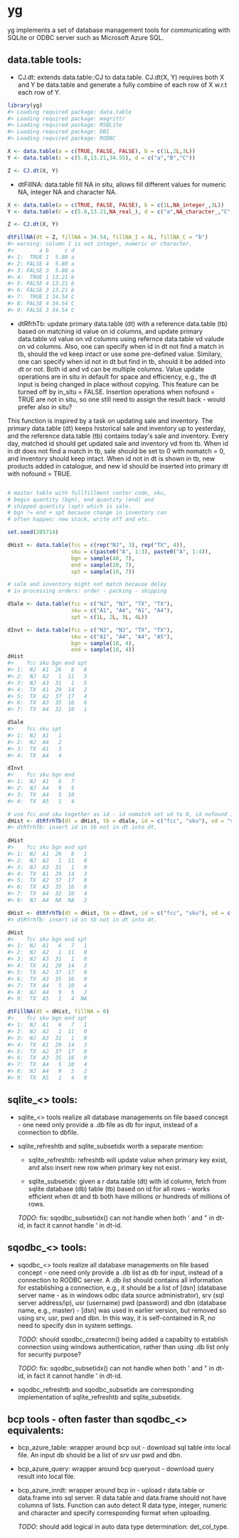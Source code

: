 <!-- README.md is generated from README.Rmd. Please edit that file -->
yg
==

yg implements a set of database management tools for communicating with SQLite or ODBC server such as Microsoft Azure SQL.

data.table tools:
-----------------

-   CJ.dt: extends data.table::CJ to data.table. CJ.dt(X, Y) requires both X and Y be data.table and generate a fully combine of each row of X w.r.t each row of Y.

``` r
library(yg)
#> Loading required package: data.table
#> Loading required package: magrittr
#> Loading required package: RSQLite
#> Loading required package: DBI
#> Loading required package: RODBC

X <- data.table(a = c(TRUE, FALSE, FALSE), b = c(1L,2L,3L))
Y <- data.table(c = c(5.8,13.21,34.55), d = c("a","B","C"))

Z <- CJ.dt(X, Y)
```

-   dtFillNA: data.table fill NA in situ, allows fill different values for numeric NA, integer NA and character NA.

``` r
X <- data.table(a = c(TRUE, FALSE, FALSE), b = c(1L,NA_integer_,3L))
Y <- data.table(c = c(5.8,13.21,NA_real_), d = c("a",NA_character_,"C"))

Z <- CJ.dt(X, Y)

dtFillNA(dt = Z, fillNA = 34.54, fillNA_I = 4L, fillNA_C = "b")
#> warning: column 1 is not integer, numeric or character.
#>        a b     c d
#> 1:  TRUE 1  5.80 a
#> 2: FALSE 4  5.80 a
#> 3: FALSE 3  5.80 a
#> 4:  TRUE 1 13.21 b
#> 5: FALSE 4 13.21 b
#> 6: FALSE 3 13.21 b
#> 7:  TRUE 1 34.54 C
#> 8: FALSE 4 34.54 C
#> 9: FALSE 3 34.54 C
```

-   dtRfrhTb: update primary data.table (dt) with a reference data.table (tb) based on matching id value on id columns, and update primary data.table vd value on vd columns using refernce data.table vd valude on vd columns. Also, one can specify when id in dt not find a match in tb, should the vd keep intact or use some pre-defined value. Similary, one can specify when id not in dt but find in tb, should it be added into dt or not. Both id and vd can be multiple columns. Value update operations are in situ in default for space and efficiency, e.g., the dt input is being changed in place without copying. This feature can be turned off by in\_situ = FALSE. Insertion operations when nofound = TRUE are not in situ, so one still need to assign the result back - would prefer also in situ?

This function is inspired by a task on updating sale and inventory. The primary data.table (dt) keeps historical sale and inventory up to yesterday, and the reference data.table (tb) contains today's sale and inventory. Every day, matched id should get updated sale and inventory vd from tb. When id in dt does not find a match in tb, sale should be set to 0 with nomatch = 0, and inventory should keep intact. When id not in dt is shown in tb, new products added in catalogue, and new id should be inserted into primary dt with nofound = TRUE.

``` r

# master table with fullfillment center code, sku, 
# begin quantity (bgn), end quantity (end) and 
# shipped quantity (spt) which is sale.
# bgn != end + spt because change in inventory can
# often happen: new stock, write off and etc.

set.seed(285714)

dHist <- data.table(fcc = c(rep("NJ", 3), rep("TX", 4)),
                    sku = c(paste0("A", 1:3), paste0("A", 1:4)),
                    bgn = sample(40, 7),
                    end = sample(20, 7),
                    spt = sample(10, 7))

# sale and inventory might not match because delay
# in processing orders: order - packing - shipping

dSale <- data.table(fcc = c("NJ", "NJ", "TX", "TX"),
                    sku = c("A1", "A4", "A1", "A4"),
                    spt = c(1L, 2L, 3L, 4L))

dInvt <- data.table(fcc = c("NJ", "NJ", "TX", "TX"),
                    sku = c("A1", "A4", "A4", "A5"),
                    bgn = sample(10, 4),
                    end = sample(10, 4))
dHist
#>    fcc sku bgn end spt
#> 1:  NJ  A1  26   8   8
#> 2:  NJ  A2   1  11   3
#> 3:  NJ  A3  31   1   5
#> 4:  TX  A1  29  14   2
#> 5:  TX  A2  37  17   4
#> 6:  TX  A3  35  16   6
#> 7:  TX  A4  32  10   1

dSale
#>    fcc sku spt
#> 1:  NJ  A1   1
#> 2:  NJ  A4   2
#> 3:  TX  A1   3
#> 4:  TX  A4   4

dInvt
#>    fcc sku bgn end
#> 1:  NJ  A1   6   7
#> 2:  NJ  A4   9   5
#> 3:  TX  A4   5  10
#> 4:  TX  A5   1   4

# use fcc and sku together as id - id nomatch set vd to 0, id nofound in dt will be added
dHist <- dtRfrhTb(dt = dHist, tb = dSale, id = c("fcc", "sku"), vd = "spt", nomatch = 0L, nofound = TRUE, in_situ = TRUE)
#> dtRfrhTb: insert id in tb not in dt into dt.
  
dHist
#>    fcc sku bgn end spt
#> 1:  NJ  A1  26   8   1
#> 2:  NJ  A2   1  11   0
#> 3:  NJ  A3  31   1   0
#> 4:  TX  A1  29  14   3
#> 5:  TX  A2  37  17   0
#> 6:  TX  A3  35  16   0
#> 7:  TX  A4  32  10   4
#> 8:  NJ  A4  NA  NA   2

dHist <- dtRfrhTb(dt = dHist, tb = dInvt, id = c("fcc", "sku"), vd = c("bgn", "end"), nomatch = NULL, nofound = TRUE, in_situ = TRUE)
#> dtRfrhTb: insert id in tb not in dt into dt.

dHist
#>    fcc sku bgn end spt
#> 1:  NJ  A1   6   7   1
#> 2:  NJ  A2   1  11   0
#> 3:  NJ  A3  31   1   0
#> 4:  TX  A1  29  14   3
#> 5:  TX  A2  37  17   0
#> 6:  TX  A3  35  16   0
#> 7:  TX  A4   5  10   4
#> 8:  NJ  A4   9   5   2
#> 9:  TX  A5   1   4  NA

dtFillNA(dt = dHist, fillNA = 0)
#>    fcc sku bgn end spt
#> 1:  NJ  A1   6   7   1
#> 2:  NJ  A2   1  11   0
#> 3:  NJ  A3  31   1   0
#> 4:  TX  A1  29  14   3
#> 5:  TX  A2  37  17   0
#> 6:  TX  A3  35  16   0
#> 7:  TX  A4   5  10   4
#> 8:  NJ  A4   9   5   2
#> 9:  TX  A5   1   4   0
```

sqlite\_&lt;&gt; tools:
-----------------------

-   sqlite\_&lt;&gt; tools realize all database managements on file based concept - one need only provide a <sqlite>.db file as db for input, instead of a connection to dbfile.

-   sqlite\_refreshtb and sqlite\_subsetidx worth a separate mention:

    -   sqlite\_refreshtb: refreshtb will update value when primary key exist, and also insert new row when primary key not exist.

    -   sqlite\_subsetidx: given a r data.table (dt) with id column, fetch from sqlite database (db) table (tb) based on id for all rows - works efficient when dt and tb both have millions or hundreds of millions of rows.

    *TODO*: fix: sqodbc\_subsetidx() can not handle when both ' and " in dt-id, in fact it cannot handle ' in dt-id.

sqodbc\_&lt;&gt; tools:
-----------------------

-   sqodbc\_&lt;&gt; tools realize all database managements on file based concept - one need only provide a <sqodbc>.db list as db for input, instead of a connection to RODBC server. A <sqodbc>.db list should contains all information for establishing a connection, e.g., it should be a list of \[dsn\] (database server name - as in windows odbc data source administrator), srv (sql server address/ip), usr (username) pwd (password) and dbn (database name, e.g., master) - \[dsn\] was used in earlier version, but removed so using srv, usr, pwd and dbn. In this way, it is self-contained in R, no need to specify dsn in system settings.

    *TODO*: should sqodbc\_createcnn() being added a capabilty to establish connection using windows authentication, rather than using <sqodbc>.db list only for security purpose?

    *TODO*: fix: sqodbc\_subsetidx() can not handle when both ' and " in dt-id, in fact it cannot handle ' in dt-id.

-   sqodbc\_refreshtb and sqodbc\_subsetidx are corresponding implementation of sqlite\_refreshtb and sqlite\_subsetidx.

bcp tools - often faster than sqodbc\_&lt;&gt; equivalents:
-----------------------------------------------------------

-   bcp\_azure\_table: wrapper around bcp out - download sql table into local file. An input db should be a list of srv usr pwd and dbn.

-   bcp\_azure\_query: wrapper around bcp queryout - download query result into local file.

-   bcp\_azure\_inrdt: wrapper around bcp in - upload r data.table or data.frame into sql server. R data.table and data.frame should not have columns of lists. Function can auto detect R data type, integer, numeric and character and specify corresponding format when uploading.

    *TODO*: should add logical in auto data type determination: det\_col\_type.
